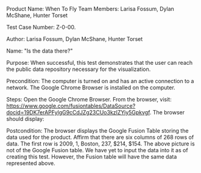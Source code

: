 Product Name: When To Fly
Team Members: Larisa Fossum, Dylan McShane, Hunter Torset

Test Case Number: Z-0-00.

Author: Larisa Fossum, Dylan McShane, Hunter Torset

Name: "Is the data there?"

Purpose: When successful, this test demonstrates that the user can reach the public data repository necessary for the visualization.

Precondition: The computer is turned on and has an active connection to a network. The Google Chrome Browser is installed on the computer.

Steps:
Open the Google Chrome Browser.
From the browser, visit: https://www.google.com/fusiontables/DataSource?docid=19DK7erAPFylgG9cCdJZg23CUo3kzIZYiy5Gpkvgf. The browser should display:



Postcondition: The browser displays the Google Fusion Table storing the data used for the product. Affirm that there are six columns of 268 rows of data. The first row is 2009, 1, Boston, 237, $214, $154.  The above picture is not of the Google Fusion table. We have yet to input the data into it as of creating this test. However, the Fusion table will have the same data represented above.